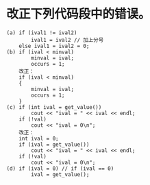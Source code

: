 # 改正下列代码段中的错误。
    (a) if (ival1 != ival2)
            ival1 = ival2 // 加上分号
        else ival1 = ival2 = 0;
    (b) if (ival < minval)
            minval = ival;
            occurs = 1;
        改正：
        if (ival < minval)
        {
            minval = ival;
            occurs = 1;
        }
    (c) if (int ival = get_value())
            cout << "ival = " << ival << endl;
        if (!val)
            cout << "ival = 0\n";
        改正：
        int ival = 0;
        if (ival = get_value())
            cout << "ival = " << ival << endl;
        if (!val)
            cout << "ival = 0\n";
    (d) if (ival = 0) // if (ival == 0)
            ival = get_value();